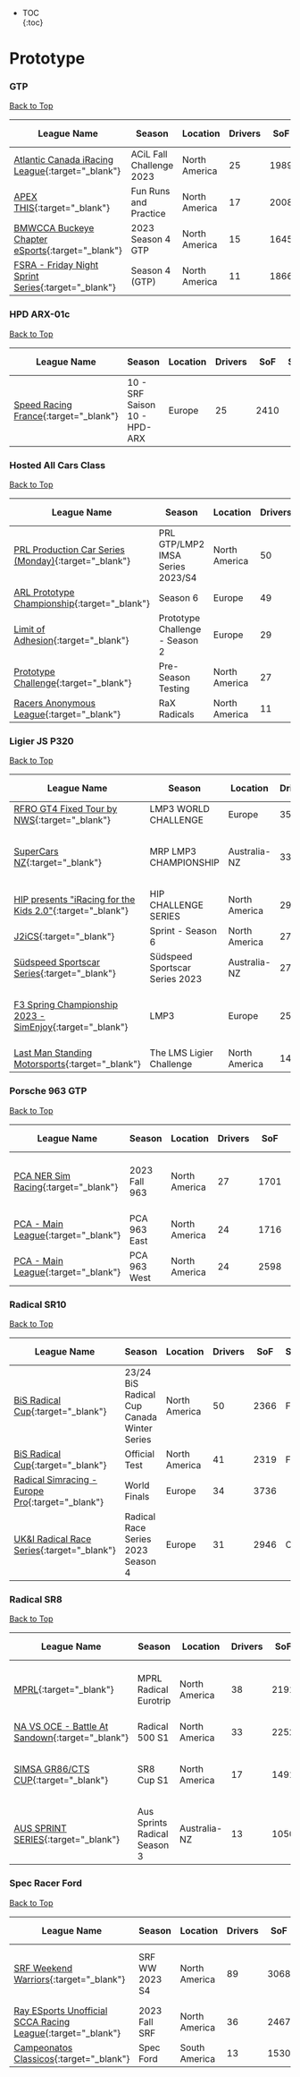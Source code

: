 * TOC  
{:toc}

# Prototype

### GTP

[Back to Top](#)  

| League Name | Season | Location | Drivers | SoF | Setup | Upcoming Race | New York | London | Sydney |
|-------------------------------------------------------------------------------------------------------------------------------|------------------------|-------------|-------|----|-----|-------------|--------|------|------|
|[Atlantic Canada iRacing League](https://members.iracing.com/membersite/member/LeagueView.do?league=8235){:target="_blank"} |ACiL Fall Challenge 2023 |North America |25 |1989 | | | | | |
|[APEX THIS](https://members.iracing.com/membersite/member/LeagueView.do?league=3265){:target="_blank"} |Fun Runs and Practice |North America |17 |2008 |Both | | | | |
|[BMWCCA Buckeye Chapter eSports](https://members.iracing.com/membersite/member/LeagueView.do?league=5084){:target="_blank"} |2023 Season 4 GTP |North America |15 |1645 | | | | | |
|[FSRA \- Friday Night Sprint Series](https://members.iracing.com/membersite/member/LeagueView.do?league=7810){:target="_blank"} |Season 4 \(GTP\) |North America |11 |1866 |Fixed | | | | |

### HPD ARX-01c

[Back to Top](#)  

| League Name | Season | Location | Drivers | SoF | Setup | Upcoming Race | New York | London | Sydney |
|----------------------------------------------------------------------------------------------------------------|-------------------------------|--------|-------|----|-----|--------------------------|----------------------------|----------------------------|-----------------------------|
|[Speed Racing France](https://members.iracing.com/membersite/member/LeagueView.do?league=4901){:target="_blank"} |10 \- SRF Saison 10 \- HPD\-ARX |Europe |25 |2410 | |Autódromo José Carlos Pace |Fri, December 08 01:15PM EST |Fri, December 08 06:15PM GMT |Sat, December 09 05:15AM AEDT |

### Hosted All Cars Class

[Back to Top](#)  

| League Name | Season | Location | Drivers | SoF | Setup | Upcoming Race | New York | London | Sydney |
|---------------------------------------------------------------------------------------------------------------------------------|--------------------------------|-------------|-------|----|-----|-------------|--------|------|------|
|[PRL Production Car Series \(Monday\)](https://members.iracing.com/membersite/member/LeagueView.do?league=7084){:target="_blank"} |PRL GTP/LMP2 IMSA Series 2023/S4 |North America |50 |2730 | | | | | |
|[ARL Prototype Championship](https://members.iracing.com/membersite/member/LeagueView.do?league=6332){:target="_blank"} |Season 6 |Europe |49 |4205 | | | | | |
|[Limit of Adhesion](https://members.iracing.com/membersite/member/LeagueView.do?league=3564){:target="_blank"} |Prototype Challenge \- Season 2 |Europe |29 |2053 |Both | | | | |
|[Prototype Challenge](https://members.iracing.com/membersite/member/LeagueView.do?league=10357){:target="_blank"} |Pre\-Season Testing |North America |27 |2835 |Open | | | | |
|[Racers Anonymous League](https://members.iracing.com/membersite/member/LeagueView.do?league=5889){:target="_blank"} |RaX Radicals |North America |11 |1333 |Fixed | | | | |

### Ligier JS P320

[Back to Top](#)  

| League Name | Season | Location | Drivers | SoF | Setup | Upcoming Race | New York | London | Sydney |
|-------------------------------------------------------------------------------------------------------------------------------------|------------------------------|-------------|-------|----|-----|-----------------------------|----------------------------|----------------------------|-----------------------------|
|[RFRO GT4 Fixed Tour by NWS](https://members.iracing.com/membersite/member/LeagueView.do?league=8815){:target="_blank"} |LMP3 WORLD CHALLENGE |Europe |35 |2403 |Fixed | | | | |
|[SuperCars NZ](https://members.iracing.com/membersite/member/LeagueView.do?league=4353){:target="_blank"} |MRP LMP3 CHAMPIONSHIP |Australia-NZ |33 |1391 |Both |Red Bull Ring |Wed, December 06 01:00AM EST |Wed, December 06 06:00AM GMT |Wed, December 06 05:00PM AEDT |
|[HIP presents "iRacing for the Kids 2\.0"](https://members.iracing.com/membersite/member/LeagueView.do?league=7998){:target="_blank"} |HIP CHALLENGE SERIES |North America |29 |1773 |Fixed | | | | |
|[J2iCS](https://members.iracing.com/membersite/member/LeagueView.do?league=3630){:target="_blank"} |Sprint \- Season 6 |North America |27 |2032 |Both | | | | |
|[Südspeed Sportscar Series](https://members.iracing.com/membersite/member/LeagueView.do?league=10115){:target="_blank"} |Südspeed Sportscar Series 2023 |Australia-NZ |27 |2231 | | | | | |
|[F3 Spring Championship 2023 \- SimEnjoy](https://members.iracing.com/membersite/member/LeagueView.do?league=9380){:target="_blank"} |LMP3 |Europe |25 |2557 |Fixed |Circuit des 24 Heures du Mans |Sun, December 03 03:00PM EST |Sun, December 03 08:00PM GMT |Mon, December 04 07:00AM AEDT |
|[Last Man Standing Motorsports](https://members.iracing.com/membersite/member/LeagueView.do?league=3745){:target="_blank"} |The LMS Ligier Challenge |North America |14 |1220 |Both | | | | |

### Porsche 963 GTP

[Back to Top](#)  

| League Name | Season | Location | Drivers | SoF | Setup | Upcoming Race | New York | London | Sydney |
|---------------------------------------------------------------------------------------------------------------|-------------|-------------|-------|----|-----|-------------------------------|----------------------------|----------------------------|-----------------------------|
|[PCA NER Sim Racing](https://members.iracing.com/membersite/member/LeagueView.do?league=3847){:target="_blank"} |2023 Fall 963 |North America |27 |1701 |Fixed |Circuito de Jerez - Ángel Nieto |Mon, December 04 08:00PM EST |Tue, December 05 01:00AM GMT |Tue, December 05 12:00PM AEDT |
|[PCA \- Main League](https://members.iracing.com/membersite/member/LeagueView.do?league=3167){:target="_blank"} |PCA 963 East |North America |24 |1716 | | | | | |
|[PCA \- Main League](https://members.iracing.com/membersite/member/LeagueView.do?league=3167){:target="_blank"} |PCA 963 West |North America |24 |2598 | | | | | |

### Radical SR10

[Back to Top](#)  

| League Name | Season | Location | Drivers | SoF | Setup | Upcoming Race | New York | London | Sydney |
|----------------------------------------------------------------------------------------------------------------------------|------------------------------------------|-------------|-------|----|-----|-------------|--------|------|------|
|[BiS Radical Cup](https://members.iracing.com/membersite/member/LeagueView.do?league=9196){:target="_blank"} |23/24 BiS Radical Cup Canada Winter Series |North America |50 |2366 |Fixed | | | | |
|[BiS Radical Cup](https://members.iracing.com/membersite/member/LeagueView.do?league=9196){:target="_blank"} |Official Test |North America |41 |2319 |Fixed | | | | |
|[Radical Simracing \- Europe Pro](https://members.iracing.com/membersite/member/LeagueView.do?league=7212){:target="_blank"} |World Finals |Europe |34 |3736 | | | | | |
|[UK&I Radical Race Series](https://members.iracing.com/membersite/member/LeagueView.do?league=5547){:target="_blank"} |Radical Race Series 2023 Season 4 |Europe |31 |2946 |Open | | | | |

### Radical SR8

[Back to Top](#)  

| League Name | Season | Location | Drivers | SoF | Setup | Upcoming Race | New York | London | Sydney |
|---------------------------------------------------------------------------------------------------------------------------|----------------------------|-------------|-------|----|-----|--------------------------------------------|----------------------------|----------------------------|-----------------------------|
|[MPRL](https://members.iracing.com/membersite/member/LeagueView.do?league=7919){:target="_blank"} |MPRL Radical Eurotrip |North America |38 |2191 | |Autodromo Internazionale Enzo e Dino Ferrari |Wed, December 06 09:00PM EST |Thu, December 07 02:00AM GMT |Thu, December 07 01:00PM AEDT |
|[NA VS OCE \- Battle At Sandown](https://members.iracing.com/membersite/member/LeagueView.do?league=7819){:target="_blank"} |Radical 500 S1 |North America |33 |2252 |Fixed | | | | |
|[SIMSA GR86/CTS CUP](https://members.iracing.com/membersite/member/LeagueView.do?league=8276){:target="_blank"} |SR8 Cup S1 |North America |17 |1491 |Fixed |Canadian Tire Motorsports Park |Wed, December 06 08:00PM EST |Thu, December 07 01:00AM GMT |Thu, December 07 12:00PM AEDT |
|[AUS SPRINT SERIES](https://members.iracing.com/membersite/member/LeagueView.do?league=8178){:target="_blank"} |Aus Sprints Radical Season 3 |Australia-NZ |13 |1050 | | | | | |

### Spec Racer Ford

[Back to Top](#)  

| League Name | Season | Location | Drivers | SoF | Setup | Upcoming Race | New York | London | Sydney |
|--------------------------------------------------------------------------------------------------------------------------------------|--------------|-------------|-------|----|-----|-------------|----------------------------|----------------------------|-----------------------------|
|[SRF Weekend Warriors](https://members.iracing.com/membersite/member/LeagueView.do?league=1566){:target="_blank"} |SRF WW 2023 S4 |North America |89 |3068 |Open |Road America |Sun, December 03 01:40PM EST |Sun, December 03 06:40PM GMT |Mon, December 04 05:40AM AEDT |
|[Ray ESports Unofficial SCCA Racing League](https://members.iracing.com/membersite/member/LeagueView.do?league=6236){:target="_blank"} |2023 Fall SRF |North America |36 |2467 |Open | | | | |
|[Campeonatos Classicos](https://members.iracing.com/membersite/member/LeagueView.do?league=9921){:target="_blank"} |Spec Ford |South America |13 |1530 | | | | | |


